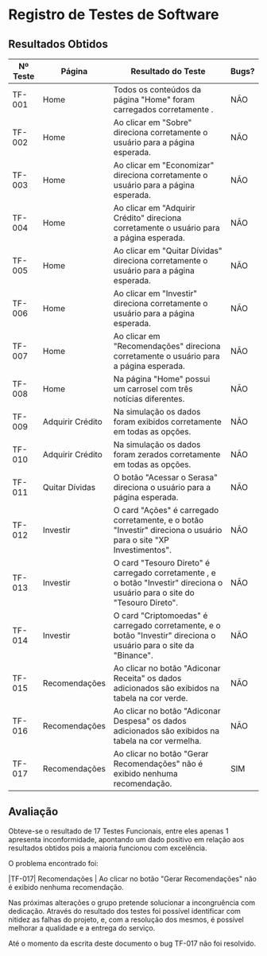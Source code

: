 # Registro de Testes de Software

## Resultados Obtidos

| Nº Teste | Página | Resultado do Teste | Bugs? |
|----|-----------------------------------------|----|----|
|TF-001| Home | Todos os conteúdos da página "Home" foram carregados corretamente . | NÃO |
|TF-002| Home | Ao clicar em "Sobre" direciona corretamente o usuário para a página esperada. | NÃO |
|TF-003| Home | Ao clicar em "Economizar" direciona corretamente o usuário para a página esperada. | NÃO |
|TF-004| Home | Ao clicar em "Adquirir Crédito" direciona corretamente o usuário para a página esperada. | NÃO |
|TF-005| Home | Ao clicar em "Quitar Dívidas" direciona corretamente o usuário para a página esperada. | NÃO |
|TF-006| Home | Ao clicar em "Investir" direciona corretamente o usuário para a página esperada. | NÃO |
|TF-007| Home | Ao clicar em "Recomendações" direciona corretamente o usuário para a página esperada. | NÃO |
|TF-008| Home | Na página "Home" possui um carrosel com três notícias diferentes. | NÃO |
|TF-009| Adquirir Crédito | Na simulação os dados foram exibidos corretamente em todas as opções. | NÃO |
|TF-010| Adquirir Crédito | Na simulação os dados foram zerados corretamente em todas as opções. | NÃO |
|TF-011| Quitar Dívidas | O botão "Acessar o Serasa" direciona o usuário para a página esperada. | NÃO |
|TF-012| Investir | O card "Ações" é carregado corretamente, e o botão "Investir" direciona o usuário para o site "XP Investimentos". | NÃO |
|TF-013| Investir | O card "Tesouro Direto" é carregado corretamente , e o botão "Investir" direciona o usuário para o site do "Tesouro Direto". | NÃO |
|TF-014| Investir | O card "Criptomoedas" é carregado corretamente, e o botão "Investir" direciona o usuário para o site da "Binance". | NÃO |
|TF-015| Recomendações | Ao clicar no botão "Adiconar Receita" os dados adicionados são exibidos na tabela na cor verde. | NÃO |
|TF-016| Recomendações | Ao clicar no botão "Adiconar Despesa" os dados adicionados são exibidos na tabela na cor vermelha. | NÃO |
|TF-017| Recomendações | Ao clicar no botão "Gerar Recomendações" não é exibido nenhuma recomendação. | SIM |

## Avaliação

Obteve-se o resultado de 17 Testes Funcionais, entre eles apenas 1 apresenta inconformidade, apontando um dado positivo em relação aos resultados obtidos pois a maioria funcionou com excelência.

O problema encontrado foi:

|TF-017| Recomendações | Ao clicar no botão "Gerar Recomendações" não é exibido nenhuma recomendação.

 Nas próximas alterações o grupo pretende solucionar a incongruência com dedicação. Através do resultado dos testes foi possível identificar com nitidez as falhas do projeto, e, com a resolução dos mesmos, é possível melhorar a qualidade e a entrega do serviço.
 
 Até o momento da escrita deste documento o bug TF-017 não foi resolvido. 

